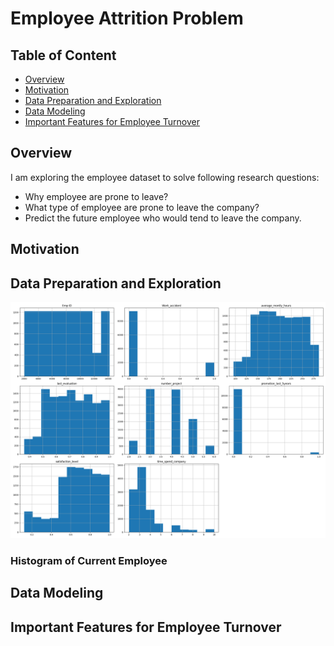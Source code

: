# Employee Attrition Problem
## Table of Content
  * [Overview](#overview)
  * [Motivation](#motivation)
  * [Data Preparation and Exploration](#data-preparation-and-exploration)
  * [Data Modeling](#data-modeling)
  * [Important Features for Employee Turnover](#important-features-for-employee-turnover)

## Overview

I am exploring the employee dataset to solve following research questions: 
* Why employee are prone to leave?
* What type of employee are prone to leave the company?
* Predict the future employee who would tend to leave the company.

## Motivation


## Data Preparation and Exploration





![alt text](https://github.com/cghimire/Employee-Attrition-Problem/blob/master/df_existing-histogram.png " Current employee Histogram")

### Histogram of Current Employee

## Data Modeling

## Important Features for Employee Turnover
